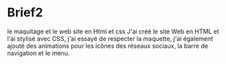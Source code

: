 # Brief2
le maquitage et le web site en Html et css
J'ai créé le site Web en HTML et l'ai stylisé avec CSS, j'ai essayé de respecter la maquette, j'ai également ajouté des animations pour les icônes des réseaux sociaux, la barre de navigation et le menu.
